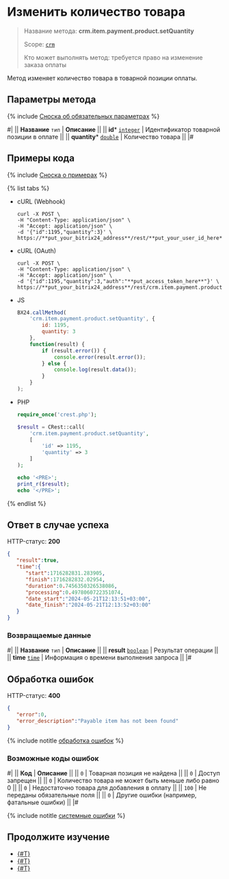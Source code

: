 # Изменить количество товара

> Название метода: **crm.item.payment.product.setQuantity**
>
> Scope: [`crm`](../../../../scopes/permissions.md)
>
> Кто может выполнять метод: требуется право на изменение заказа оплаты

Метод изменяет количество товара в товарной позиции оплаты.

## Параметры метода

{% include [Сноска об обязательных параметрах](../../../../../_includes/required.md) %}

#|
|| **Название**
`тип` | **Описание** ||
|| **id***
[`integer`](../../../../data-types.md) | Идентификатор товарной позиции в оплате ||
|| **quantity***
[`double`](../../../../data-types.md) | Количество товара ||
|#

## Примеры кода

{% include [Сноска о примерах](../../../../../_includes/examples.md) %}

{% list tabs %}

- cURL (Webhook)

    ```http
    curl -X POST \
    -H "Content-Type: application/json" \
    -H "Accept: application/json" \
    -d '{"id":1195,"quantity":3}' \
    https://**put_your_bitrix24_address**/rest/**put_your_user_id_here**/**put_your_webhook_here**/crm.item.payment.product.setQuantity
    ```

- cURL (OAuth)

    ```http
    curl -X POST \
    -H "Content-Type: application/json" \
    -H "Accept: application/json" \
    -d '{"id":1195,"quantity":3,"auth":"**put_access_token_here**"}' \
    https://**put_your_bitrix24_address**/rest/crm.item.payment.product.setQuantity
    ```

- JS

    ```js
    BX24.callMethod(
        'crm.item.payment.product.setQuantity', {
            id: 1195,
            quantity: 3
        },
        function(result) {
            if (result.error()) {
                console.error(result.error());
            } else {
                console.log(result.data());
            }
        }
    );
    ```

- PHP

    ```php
    require_once('crest.php');

    $result = CRest::call(
        'crm.item.payment.product.setQuantity',
        [
            'id' => 1195,
            'quantity' => 3
        ]
    );

    echo '<PRE>';
    print_r($result);
    echo '</PRE>';
    ```

{% endlist %}

## Ответ в случае успеха

HTTP-статус: **200**

```json
{
   "result":true,
   "time":{
      "start":1716282831.283905,
      "finish":1716282832.02954,
      "duration":0.7456350326538086,
      "processing":0.4978060722351074,
      "date_start":"2024-05-21T12:13:51+03:00",
      "date_finish":"2024-05-21T12:13:52+03:00"
   }
}
```

### Возвращаемые данные

#|
|| **Название**
`тип` | **Описание** ||
|| **result**
[`boolean`](../../../../data-types.md) | Результат операции ||
|| **time**
[`time`](../../../../data-types.md) | Информация о времени выполнения запроса ||
|#

## Обработка ошибок

HTTP-статус: **400**

```json
{
   "error":0,
   "error_description":"Payable item has not been found"
}
```

{% include notitle [обработка ошибок](../../../../../_includes/error-info.md) %}

### Возможные коды ошибок

#|
|| **Код** | **Описание** ||
|| `0` | Товарная позиция не найдена ||
|| `0` | Доступ запрещен ||
|| `0` | Количество товара не может быть меньше либо равно 0 ||
|| `0` | Недостаточно товара для добавления в оплату ||
|| `100` | Не переданы обязательные поля ||
|| `0` | Другие ошибки (например, фатальные ошибки) ||
|#

{% include notitle [системные ошибки](../../../../../_includes/system-errors.md) %}

## Продолжите изучение

- [{#T}](./crm-item-payment-product-add.md)
- [{#T}](./crm-item-payment-product-list.md)
- [{#T}](./crm-item-payment-product-delete.md)